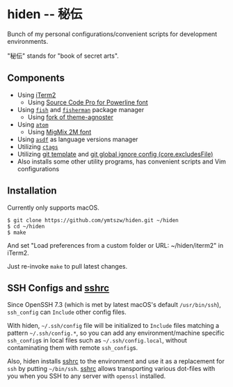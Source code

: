 # hiden -- 秘伝

Bunch of my personal configurations/convenient scripts for development environments.

"秘伝" stands for "book of secret arts".

## Components

- Using [iTerm2](https://www.iterm2.com/)
    - Using [Source Code Pro for Powerline font](https://github.com/powerline/fonts)
- Using [`fish`](https://github.com/fish-shell/fish-shell)
  and [`fisherman`](https://github.com/fisherman/fisherman) package manager
    - Using [fork of theme-agnoster](https://github.com/ymtszw/theme-agnoster)
- Using [`atom`](https://atom.io/)
    - Using [MigMix 2M font](http://mix-mplus-ipa.osdn.jp/migmix/)
- Using [`asdf`](https://github.com/asdf-vm/asdf) as language versions manager
- Utilizing [`ctags`](http://ctags.sourceforge.net/)
- Utilizing [git template](https://git-scm.com/docs/git-init#_template_directory)
  and [git global ignore config (core.excludesFile)](https://git-scm.com/docs/git-config#git-config-coreexcludesFile)
- Also installs some other utility programs, has convenient scripts and Vim configurations


## Installation

Currently only supports macOS.

```
$ git clone https://github.com/ymtszw/hiden.git ~/hiden
$ cd ~/hiden
$ make
```

And set "Load preferences from a custom folder or URL: ~/hiden/iterm2" in iTerm2.

Just re-invoke `make` to pull latest changes.

## SSH Configs and [sshrc]

Since OpenSSH 7.3 (which is met by latest macOS's default `/usr/bin/ssh`), `ssh_config` can `Include` other config files.

With hiden, `~/.ssh/config` file will be initialized to `Include` files matching a pattern `~/.ssh/config.*`,
so you can add any environment/machine specific `ssh_config`s in local files such as `~/.ssh/config.local`,
without contaminating them with remote `ssh_config`s.

Also, hiden installs [sshrc] to the environment and use it as a replacement for `ssh` by putting `~/bin/ssh`.
[sshrc] allows transporting various dot-files with you when you SSH to any server with `openssl` installed.

[sshrc]: https://github.com/Russell91/sshrc

